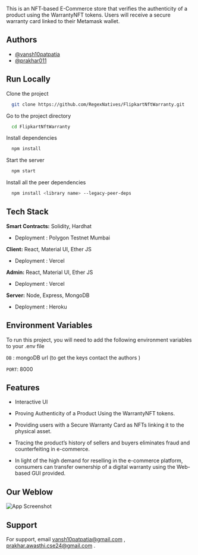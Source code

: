 
This is an NFT-based E-Commerce store that verifies the authenticity of a product using the WarrantyNFT tokens. Users will receive a secure warranty card linked to their Metamask wallet.

## Authors

- [@vansh10patpatia](https://www.github.com/vansh10patpatia)
- [@prakhar011](https://www.github.com/prakhar011)




## Run Locally

Clone the project

```bash
  git clone https://github.com/RegexNatives/FlipkartNftWarranty.git
```

Go to the project directory

```bash
  cd FlipkartNftWarranty
```

Install dependencies

```bash
  npm install
```

Start the server

```bash
  npm start
```
Install all the peer dependencies

```bash
  npm install <library name> --legacy-peer-deps
```


## Tech Stack

**Smart Contracts:** Solidity, Hardhat 
 - Deployment : Polygon Testnet Mumbai

**Client:** React, Material UI, Ether JS
- Deployment : Vercel

**Admin:** React, Material UI, Ether JS
- Deployment : Vercel

**Server:** Node, Express, MongoDB
- Deployment : Heroku


## Environment Variables

To run this project, you will need to add the following environment variables to your .env file

`DB` : mongoDB url (to get the keys contact the authors )

`PORT`: 8000


## Features

- Interactive UI
- Proving Authenticity of a Product Using the WarrantyNFT tokens.

- Providing users with a Secure Warranty Card as NFTs linking it to the physical asset.
- Tracing the product’s history of sellers and buyers eliminates fraud and counterfeiting in e-commerce.
- In light of the high demand for reselling in the e-commerce platform, consumers can transfer ownership of a digital warranty using the Web-based GUI provided.

## Our Weblow

![App Screenshot](https://res.cloudinary.com/vansh10patpatia/image/upload/v1659299104/gg_y7bwgy.png)


## Support

For support, email vansh10patpatia@gmail.com , prakhar.awasthi.cse24@gmail.com .


